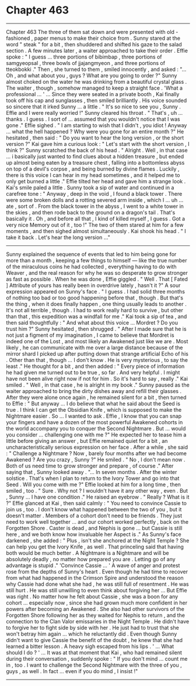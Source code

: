 
# Chapter 463


---

Chapter 463
The three of them sat down and were presented with old - fashioned , paper menus to make their choice from . Sunny stared at the word " steak " for a bit , then shuddered and shifted his gaze to the salad section .
A few minutes later , a waiter approached to take their order . Effie spoke :
" I guess … three portions of bibimbap , three portions of samgyeopsal , three bowls of jjajangmyeon , and three portions of tteokbokki ."
Then , she turned to them , smiled innocently , and asked :
"... Oh , and what about you , guys ? What are you going to order ?"
Sunny almost choked on the water he was drinking from a beautiful crystal glass .
The waiter , though , somehow managed to keep a straight face .
'What a professional … '
... Since they were seated in a private booth , Kai finally took off his cap and sunglasses , then smiled brilliantly . His voice sounded so sincere that it irked Sunny ... a little .
" It's so nice to see you , Sunny . Effie and I were really worried !"
Sunny cleared his throat .
" That's , uh … thanks . I guess . I sort of … assumed that you wouldn't notice that I was gone ."
Effie sighed .
" I am starting to wish that I didn't , you idiot ! Anyway … what the hell happened ? Why were you gone for an entire month ?"
He hesitated , then said :
" Do you want to hear the long version , or the short version ?"
Kai gave him a curious look :
" Let's start with the short version , I think ?"
Sunny scratched the back of his head .
" Alright . Well , in that case … i basically just wanted to find clues about a hidden treasure , but ended up almost being eaten by a treasure chest , falling into a bottomless abyss on top of a devil's corpse , and being burned by divine flames . Luckily , there is this voice I can hear in my head sometimes , and it helped me to only get burned a little ."
Effie tilted her head and gave him a strange look . Kai's smile paled a little .
Sunny took a sip of water and continued in a carefree tone :
" Anyway , deep in the void , I found a black tower . There were some broken dolls and a rotting severed arm inside , which I … uh … ate , sort of . From the black tower in the abyss , I went to a white tower in the skies , and then rode back to the ground on a dragon's tail . That's basically it . Oh , and before all that , I kind of killed myself , I guess . Got a very nice Memory out of it , too !"
The two of them stared at him for a few moments , and then sighed almost simultaneously .
Kai shook his head .
" I take it back . Let's hear the long version …"
***
Sunny explained the sequence of events that led to him being gone for more than a month , keeping a few things to himself — like the true number of the miraculous coins he had collected , everything having to do with Weaver , and the real reason for why he was so desperate to grow stronger as fast as possible .
When he was done , Effie giggled .
" Well . That [ Fated ] Attribute of yours has really been in overdrive lately , hasn't it ?"
A sour expression appeared on Sunny's face .
" I guess . I had solid three months of nothing too bad or too good happening before that , though . But that's the thing , when it does finally happen , one thing usually leads to another . It's not all terrible , though . I had to work really hard to survive , but other than that , this expedition was a windfall for me ."
Kai took a sip of tea , and then said thoughtfully :
" And what about this voice … Mordret ? Do you trust him ?"
Sunny hesitated , then shrugged .
" After I made sure that he is not just a figment of my imagination , I came to believe that Mordret is indeed one of the Lost , and most likely an Awakened just like we are . Most likely , he can communicate with me over a large distance because of the mirror shard I picked up after putting down that strange artificial Echo of his . Other than that , though … I don't know . He is very mysterious , to say the least ."
He thought for a bit , and then added :
" Every piece of information he had given me turned out to be true , so far . And very helpful . I might have not been alive right now if not for him . So it's hard to say , really ."
Kai smiled .
" Well , in that case , he is alright in my book ."
Sunny paused as the waiter approached to bring the dirty dishes away and refill their glasses . After they were alone once again , he remained silent for a bit , then turned to Effie :
" But anyway … I do believe that what he said about the Seed is true . I think I can get the Obsidian Knife , which is supposed to make the Nightmare easier . So … I wanted to ask . Effie , I know that you can snap your fingers and have a dozen of the most powerful Awakened cohorts in the world accompany you to conquer the Second Nightmare . But ... would you consider … challenging one with me ?"
He expected her to tease him a little before giving an answer , but Effie remained quiet for a bit , an uncharacteristically serious expression on her face . After a while , she said :
" Challenge a Nightmare ? Now , barely four months after we had become Awakened ? Are you crazy , Sunny ?"
He smiled .
" No , I don't mean now . Both of us need time to grow stronger and prepare , of course ."
After saying that , Sunny looked away .
"... In seven months . After the winter solstice . That's when I plan to return to the Ivory Tower and go into that Seed . Will you come with me ?"
Effie looked at him for a long time , then smiled , too .
" Sure . Why not ? I wouldn't have it any other way , even . But , Sunny … I have one condition ."
He raised an eyebrow .
" Really ? What is it ?"
Effie glanced at Kai , then said calmly :
" You need to convince Cassie to join us , too . I don't know what happened between the two of you , but it doesn't matter . Members of a cohort don't need to be friends . They just need to work well together … and our cohort worked perfectly , back on the Forgotten Shore . Caster is dead , and Nephis is gone … but Cassie is still here , and we both know how invaluable her Aspect is ."
As Sunny's face darkened , she added :
" Plus , isn't she anchored at the Night Temple ? She can help you get the Ivory Knife , as well . That princeling said that having both would be much better . A Nightmare is a Nightmare and will be absolutely deadly , no matter how prepared you are . Letting go of any advantage is stupid ."
'Convince Cassie … '
A wave of anger and protest rose from the depths of Sunny's heart . Even though he had time to recover from what had happened in the Crimson Spire and understood the reason why Cassie had done what she had , he was still full of resentment . He was still hurt . He was still unwilling to even think about forgiving her …
But Effie was right .
No matter how he felt about Cassie , she was a boon for any cohort … especially now , since she had grown much more confident in her powers after becoming an Awakened . She also had other survivors of the Forgotten Shore following her as they waited for Nephis to return , and the connection to the Clan Valor emissaries in the Night Temple .
He didn't have to forgive her to fight side by side with her . He just had to trust that she won't betray him again … which he reluctantly did . Even though Sunny didn't want to give Cassie the benefit of the doubt , he knew that she had learned a bitter lesson .
A heavy sigh escaped from his lips .
' ... What should I do ? '
… It was at that moment that Kai , who had remained silent during their conversation , suddenly spoke :
" If you don't mind … count me in , too . I want to challenge the Second Nightmare with the three of you , guys , as well . In fact … even if you do mind , I insist !"

---

